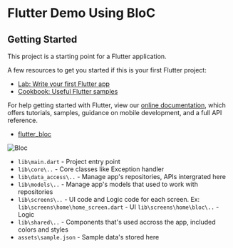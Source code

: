 # Flutter Demo Using BloC

## Getting Started

This project is a starting point for a Flutter application.

A few resources to get you started if this is your first Flutter project:

- [Lab: Write your first Flutter app](https://flutter.dev/docs/get-started/codelab)
- [Cookbook: Useful Flutter samples](https://flutter.dev/docs/cookbook)

For help getting started with Flutter, view our
[online documentation](https://flutter.dev/docs), which offers tutorials,
samples, guidance on mobile development, and a full API reference.

- [flutter_bloc](https://pub.dev/packages/flutter_bloc)

![Bloc](https://miro.medium.com/max/1400/1*MqYPYKdNBiID0mZ-zyE-mA.png)
 
 - `lib\main.dart` - Project entry point
 - `lib\core\..` - Core classes like Exception handler
 - `lib\data_access\..` - Manage app's repositories, APIs intergrated here
 - `lib\models\..` - Manage app's models that used to work with repositories
 - `lib\screens\..` - UI code and Logic code for each screen. Ex:
   `lib\screens\home\home_screen.dart` - UI
   `lib\screens\home\bloc\..` - Logic
 - `lib\shared\..` - Components that's used accross the app, included colors and styles
 - `assets\sample.json` - Sample data's stored here
